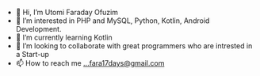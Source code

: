 - 👋 Hi, I’m Utomi Faraday Ofuzim
- 👀 I’m interested in PHP and MySQL, Python, Kotlin, Android Development. 
- 🌱 I’m currently learning Kotlin
- 💞️ I’m looking to collaborate with great programmers who are intrested in a Start-up
- 📫 How to reach me ...fara17days@gmail.com

<!---
Fara27/Fara27 is a ✨ special ✨ repository because its `README.md` (this file) appears on your GitHub profile.
You can click the Preview link to take a look at your changes.
--->
